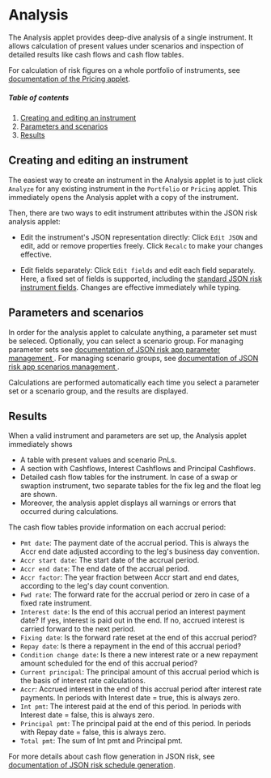 # Analysis
The Analysis applet provides deep-dive analysis of a single instrument. It allows calculation of present values under scenarios and inspection of detailed results like cash flows and cash flow tables.

For calculation of risk figures on a whole portfolio of instruments, see [documentation of the Pricing applet](/docs/Pricing.md).

##### Table of contents
1. [Creating and editing an instrument](#instr)
2. [Parameters and scenarios](#params)
2. [Results](#results)

## Creating and editing an instrument <a name="instr" style="padding-top: 50px"></a>
The easiest way to create an instrument in the Analysis applet is to just click `Analyze` for any existing instrument in the `Portfolio` or `Pricing` applet. This immediately opens the Analysis applet with a copy of the instrument.

Then, there are two ways to edit instrument attributes within the JSON risk analysis applet:

  - Edit the instrument's JSON representation directly: Click `Edit JSON` and edit, add or remove properties freely. Click `Recalc` to make your changes effective.
  
  - Edit fields separately: Click `Edit fields` and edit each field separately. Here, a fixed set of fields is supported, including the [standard JSON risk instrument fields](https://jsonrisk.de/01_Documentation/02_Instrument_fields.html). Changes are effective immediately while typing.
 
## Parameters and scenarios <a name="params" style="padding-top: 50px"></a>

In order for the analysis applet to calculate anything, a parameter set must be seleced. Optionally, you can select a scenario group. For managing parameter sets see [documentation of JSON risk app parameter management ](/docs/Parameters.md). For managing scenario groups, see [documentation of JSON risk app scenarios management ](/docs/Scenarios.md).

Calculations are performed automatically each time you select a parameter set or a scenario group, and the results are displayed.

## Results <a name="results" style="padding-top: 50px"></a>

When a valid instrument and parameters are set up, the Analysis applet immediately shows

 - A table with present values and scenario PnLs.
 - A section with Cashflows, Interest Cashflows and Principal Cashflows.
 - Detailed cash flow tables for the instrument. In case of a swap or swaption instrument, two separate tables for the fix leg and the float leg are shown.
 - Moreover, the analysis applet displays all warnings or errors that occurred during calculations.

The cash flow tables provide information on each accrual period:

 - `Pmt date`: The payment date of the accrual period. This is always the Accr end date adjusted according to the leg's business day convention.
 - `Accr start date`: The start date of the accrual period.
 - `Accr end date`: The end date of the accrual period.
 - `Accr factor`: The year fraction between Accr start and end dates, according to the leg's day count convention.
 - `Fwd rate`: The forward rate for the accrual period or zero in case of a fixed rate instrument.
 - `Interest date`: Is the end of this accrual period an interest payment date? If yes, interest is paid out in the end. If no, accrued interest is carried forward to the next period.
 - `Fixing date`: Is the forward rate reset at the end of this accrual period?
 - `Repay date`: Is there a repayment in the end of this accrual period?
 - `Condition change date`: Is there a new interest rate or a new repayment amount scheduled for the end of this accrual period?
 - `Current principal`: The principal amount of this accrual period which is the basis of interest rate calculations.
 - `Accr`: Accrued interest in the end of this accrual period after interest rate payments. In periods with Interest date = true, this is always zero.
 - `Int pmt`: The interest paid at the end of this period. In periods with Interest date = false, this is always zero.
 - `Principal pmt`: The principal paid at the end of this period. In periods with Repay date = false, this is always zero.
 - `Total pmt`: The sum of Int pmt and Principal pmt.

For more details about cash flow generation in JSON risk, see [documentation of JSON risk schedule generation](https://jsonrisk.de/01_Documentation/05_Schedule_generation.html).
